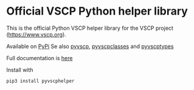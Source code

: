 # Official VSCP Python helper library

This is the official Python VSCP helper library for the VSCP project (https://www.vscp.org).

Available on [PyPi](https://pypi.org/project/pyvscphelper/) Se also [pyvscp](https://pypi.org/project/pyvscp/), [pyvscpclasses](https://pypi.org/project/pyvscpclasses/) and [pyvscptypes](https://pypi.org/project/pyvscptypes/)

Full documentation is [here](https://grodansparadis.github.io/pyvscphelper/#/)

Install with

```bash
pip3 install pyvscphelper
```



